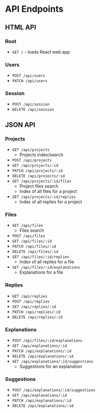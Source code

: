 # API Endpoints

## HTML API

### Root

- `GET /` - loads React web app

### Users

- `POST /api/users`
- `PATCH /api/users`

### Session

- `POST /api/session`
- `DELETE /api/session`

## JSON API

### Projects

- `GET /api/projects`
  - Projects index/search
- `POST /api/projects`
- `GET /api/projects/:id`
- `PATCH /api/projects/:id`
- `DELETE /api/projects/:id`
- `GET /api/projects/:id/files`
  - Project files search
  - Index of all files for a project
- `GET /api/projects/:id/replies`
  - Index of all replies for a project

### Files

- `GET /api/files`
  - Files search
- `POST /api/files`
- `GET /api/files/:id`
- `PATCH /api/files/:id`
- `DELETE /api/files/:id`
- `GET /api/files/:id/replies`
  - Index of all replies for a file
- `GET /api/files/:id/explanations`
  - Explanations for a file

### Replies

- `GET /api/replies`
- `POST /api/replies`
- `GET /api/replies/:id`
- `PATCH /api/replies/:id`
- `DELETE /api/replies/:id`

### Explanations

- `POST /api/files/:id/explanations`
- `GET /api/explanations/:id`
- `PATCH /api/explanations/:id`
- `DELETE /api/explanations/:id`
- `GET /api/explanations/:id/suggestions`
  - Suggestions for an explanation

### Suggestions

- `POST /api/explanations/:id/suggestions`
- `GET /api/explanations/:id`
- `PATCH /api/explanations/:id`
- `DELETE /api/explanations/:id`
